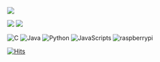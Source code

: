 <img src="https://capsule-render.vercel.app/api?type=waving&color=gradient&height=300&section=header&text=Gahee&fontSize=90&animation=fadeIn&fontAlign=50" />

<p>
<img src="https://github-readme-stats.vercel.app/api?username=gaheehee&theme=vue&show_icons=true"/>
<img src="https://github-readme-stats.vercel.app/api/top-langs/?username=gaheehee&layout=compact"/>
</p>

<img alt="C" src ="https://img.shields.io/badge/C-A8B9CC.svg?&?style=flat&logo=appveyor&logo=C&logoColor=black"/>
<img alt="Java" src ="https://img.shields.io/badge/Java-302683.svg?&?style=flat&logo=appveyor&logo=Java&logoColor=white"/>
<img alt="Python" src ="https://img.shields.io/badge/Python-3776AB.svg?&?style=flat&logo=appveyor&logo=Python&logoColor=white"/>
<img alt="JavaScripts" src ="https://img.shields.io/badge/JavaScripts-F7DF1E.svg?&style=for-the-badge&logo=JavaScripts&logoColor=black"/>
<img alt="raspberrypi" src ="https://img.shields.io/badge/raspberrypi-A22846.svg?&style=for-the-badge&logo=raspberrypi&logoColor=white"/>



[![Hits](https://hits.seeyoufarm.com/api/count/incr/badge.svg?url=https%3A%2F%2Fgithub.com%2Fgaheehee&count_bg=%23FFF689&title_bg=%23555555&icon=&icon_color=%23E7E7E7&title=hits&edge_flat=false)](https://hits.seeyoufarm.com)
